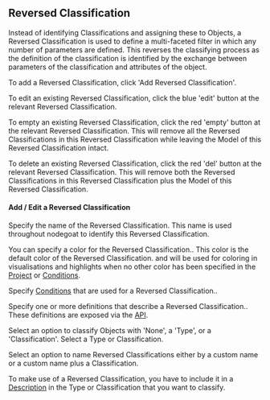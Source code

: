 ## Reversed Classification
Instead of identifying Classifications and assigning these to Objects, a Reversed Classification is used to define a multi-faceted filter in which any number of parameters are defined. This reverses the classifying process as the definition of the classification is identified by the exchange between parameters of the classification and attributes of the object.

To add a Reversed Classification, click 'Add Reversed Classification'.

To edit an existing Reversed Classification, click the blue 'edit' button at the relevant Reversed Classification.

To empty an existing Reversed Classification, click the red 'empty' button at the relevant Reversed Classification. This will remove all the Reversed Classifications in this Reversed Classification while leaving the Model of this Reversed Classification intact.

To delete an existing Reversed Classification, click the red 'del' button at the relevant Reversed Classification. This will remove both the Reversed Classifications in this Reversed Classification plus the Model of this Reversed Classification.

#### Add / Edit a Reversed Classification

Specify the name of the Reversed Classification. This name is used throughout nodegoat to identify this Reversed Classification.

You can specify a color for the Reversed Classification.. This color is the default color of the Reversed Classification. and will be used for coloring in visualisations and highlights when no other color has been specified in the [Project](/configuration/project/README.md#organise) or [Conditions](/usage/conditions/README.md).

Specify [Conditions](/usage/conditions/README.md) that are used for a Reversed Classification..

Specify one or more definitions that describe a Reversed Classification.. These definitions are exposed via the [API](/configuration/API/README.md).

Select an option to classify Objects with 'None', a 'Type', or a 'Classification'. Select a Type or Classification.

Select an option to name Reversed Classifications either by a custom name or a custom name plus a Classification.

To make use of a Reversed Classification, you have to include it in a [Description](/configuration/data_model/type.md#description) in the Type or Classification that you want to classify.

